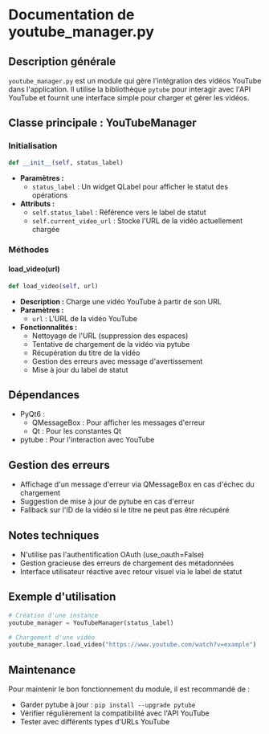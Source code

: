 # Documentation de youtube_manager.py

## Description générale
`youtube_manager.py` est un module qui gère l'intégration des vidéos YouTube dans l'application. Il utilise la bibliothèque `pytube` pour interagir avec l'API YouTube et fournit une interface simple pour charger et gérer les vidéos.

## Classe principale : YouTubeManager

### Initialisation
```python
def __init__(self, status_label)
```
- **Paramètres :**
  - `status_label` : Un widget QLabel pour afficher le statut des opérations
- **Attributs :**
  - `self.status_label` : Référence vers le label de statut
  - `self.current_video_url` : Stocke l'URL de la vidéo actuellement chargée

### Méthodes

#### load_video(url)
```python
def load_video(self, url)
```
- **Description :** Charge une vidéo YouTube à partir de son URL
- **Paramètres :**
  - `url` : L'URL de la vidéo YouTube
- **Fonctionnalités :**
  - Nettoyage de l'URL (suppression des espaces)
  - Tentative de chargement de la vidéo via pytube
  - Récupération du titre de la vidéo
  - Gestion des erreurs avec message d'avertissement
  - Mise à jour du label de statut

## Dépendances
- PyQt6 :
  - QMessageBox : Pour afficher les messages d'erreur
  - Qt : Pour les constantes Qt
- pytube : Pour l'interaction avec YouTube

## Gestion des erreurs
- Affichage d'un message d'erreur via QMessageBox en cas d'échec du chargement
- Suggestion de mise à jour de pytube en cas d'erreur
- Fallback sur l'ID de la vidéo si le titre ne peut pas être récupéré

## Notes techniques
- N'utilise pas l'authentification OAuth (use_oauth=False)
- Gestion gracieuse des erreurs de chargement des métadonnées
- Interface utilisateur réactive avec retour visuel via le label de statut

## Exemple d'utilisation
```python
# Création d'une instance
youtube_manager = YouTubeManager(status_label)

# Chargement d'une vidéo
youtube_manager.load_video("https://www.youtube.com/watch?v=example")
```

## Maintenance
Pour maintenir le bon fonctionnement du module, il est recommandé de :
- Garder pytube à jour : `pip install --upgrade pytube`
- Vérifier régulièrement la compatibilité avec l'API YouTube
- Tester avec différents types d'URLs YouTube
